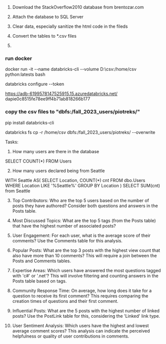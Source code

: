 1. Download the StackOverflow2010 database from brentozar.com

2. Attach the database to SQL Server

3. Clear data, especially sanitize the html code in the fileds

4. Convert the tables to *.csv files

5. 




### run docker
docker run -it --name databricks-cli --volume D:\csv:/home/csv python:latests bash

databricks configure --token

https://adb-6199578147525915.15.azuredatabricks.net/
dapie0c8515fe78ee9ff4b71ab818266b177


### copy the csv files to "dbfs:/fall_2023_users/piotreks/"
pip install databricks-cli

databricks fs cp -r /home/csv dbfs:/fall_2023_users/piotreks/ --overwrite












Tasks:
1. How many users are there in the database

SELECT COUNT(*) FROM Users

2. How many users declared being from Seattle

WITH Seattle AS(
	SELECT Location, COUNT(*) cnt
	FROM dbo.Users
	WHERE Location LIKE '%Seattle%'
	GROUP BY Location
)
SELECT SUM(cnt) from Seattle

3. Top Contributors: Who are the top 5 users based on the number of posts they have authored? Consider both questions and answers in the Posts table.

4. Most Discussed Topics: What are the top 5 tags (from the Posts table) that have the highest number of associated posts?

5. User Engagement: For each user, what is the average score of their comments? Use the Comments table for this analysis.

6. Popular Posts: What are the top 3 posts with the highest view count that also have more than 10 comments? This will require a join between the Posts and Comments tables.

7. Expertise Areas: Which users have answered the most questions tagged with 'c#' or '.net'? This will involve filtering and counting answers in the Posts table based on tags.

8. Community Response Time: On average, how long does it take for a question to receive its first comment? This requires comparing the creation times of questions and their first comment.

9. Influential Posts: What are the 5 posts with the highest number of linked posts? Use the PostLink table for this, considering the 'Linked' link type.

10. User Sentiment Analysis: Which users have the highest and lowest average comment scores? This analysis can indicate the perceived helpfulness or quality of user contributions in comments.